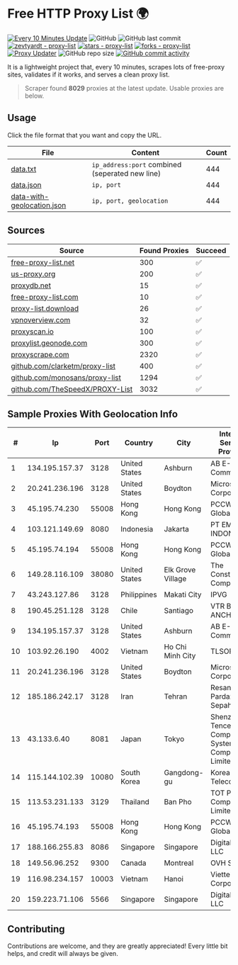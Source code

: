 
# Free HTTP Proxy List 🌍

[![Every 10 Minutes Update](https://github.com/mertguvencli/http-proxy-list/actions/workflows/main.yml/badge.svg?branch=main)](https://github.com/mertguvencli/http-proxy-list/actions/workflows/main.yml)
![GitHub](https://img.shields.io/github/license/mertguvencli/http-proxy-list)
![GitHub last commit](https://img.shields.io/github/last-commit/mertguvencli/http-proxy-list)
[![zevtyardt - proxy-list](https://img.shields.io/static/v1?label=zevtyardt&message=proxy-list&color=blue&logo=github)](https://github.com/zevtyardt/proxy-list "Go to GitHub repo")
[![stars - proxy-list](https://img.shields.io/github/stars/zevtyardt/proxy-list?style=social)](https://github.com/zevtyardt/proxy-list)
[![forks - proxy-list](https://img.shields.io/github/forks/zevtyardt/proxy-list?style=social)](https://github.com/zevtyardt/proxy-list)
[![Proxy Updater](https://github.com/zevtyardt/proxy-list/workflows/Proxy%20Updater/badge.svg)](https://github.com/zevtyardt/proxy-list/actions?query=workflow:"Proxy+Updater")
![GitHub repo size](https://img.shields.io/github/repo-size/zevtyardt/proxy-list)
[![GitHub commit activity](https://img.shields.io/github/commit-activity/m/zevtyardt/proxy-list?logo=commits)](https://github.com/zevtyardt/proxy-list/commits/main)

It is a lightweight project that, every 10 minutes, scrapes lots of free-proxy sites, validates if it works, and serves a clean proxy list.

> Scraper found **8029** proxies at the latest update. Usable proxies are below.

## Usage

Click the file format that you want and copy the URL.

|File|Content|Count|
|----|-------|-----|
|[data.txt](https://raw.githubusercontent.com/mertguvencli/http-proxy-list/main/proxy-list/data.txt)|`ip_address:port` combined (seperated new line)|444|
|[data.json](https://raw.githubusercontent.com/mertguvencli/http-proxy-list/main/proxy-list/data.json)|`ip, port`|444|
|[data-with-geolocation.json](https://raw.githubusercontent.com/mertguvencli/http-proxy-list/main/proxy-list/data-with-geolocation.json)|`ip, port, geolocation`|444|

## Sources

|Source|Found Proxies|Succeed|
|------|-------------|-------|
|[free-proxy-list.net](https://free-proxy-list.net)|300|✅|
|[us-proxy.org](https://www.us-proxy.org)|200|✅|
|[proxydb.net](http://proxydb.net)|15|✅|
|[free-proxy-list.com](https://free-proxy-list.com/?page=&port=&type%5B%5D=http&type%5B%5D=https&up_time=0&search=Search)|10|✅|
|[proxy-list.download](https://www.proxy-list.download/HTTP)|26|✅|
|[vpnoverview.com](https://vpnoverview.com/privacy/anonymous-browsing/free-proxy-servers)|32|✅|
|[proxyscan.io](https://www.proxyscan.io)|100|✅|
|[proxylist.geonode.com](https://proxylist.geonode.com/api/proxy-list?limit=300&page=1&sort_by=lastChecked&sort_type=desc&protocols=http,https)|300|✅|
|[proxyscrape.com](https://api.proxyscrape.com/v2/?request=displayproxies&protocol=http&timeout=10000&country=all&ssl=all&anonymity=all)|2320|✅|
|[github.com/clarketm/proxy-list](https://raw.githubusercontent.com/clarketm/proxy-list/master/proxy-list-raw.txt)|400|✅|
|[github.com/monosans/proxy-list](https://raw.githubusercontent.com/monosans/proxy-list/main/proxies/http.txt)|1294|✅|
|[github.com/TheSpeedX/PROXY-List](https://raw.githubusercontent.com/TheSpeedX/PROXY-List/master/http.txt)|3032|✅|


## Sample Proxies With Geolocation Info

|#|Ip|Port|Country|City|Internet Service Provider|
|-|--|----|-------|----|-------------------------|
|1|134.195.157.37|3128|United States|Ashburn|AB E-Commerce|
|2|20.241.236.196|3128|United States|Boydton|Microsoft Corporation|
|3|45.195.74.230|55008|Hong Kong|Hong Kong|PCCW Global, Inc.|
|4|103.121.149.69|8080|Indonesia|Jakarta|PT EMERIO INDONESIA|
|5|45.195.74.194|55008|Hong Kong|Hong Kong|PCCW Global, Inc.|
|6|149.28.116.109|38080|United States|Elk Grove Village|The Constant Company|
|7|43.243.127.86|3128|Philippines|Makati City|IPVG|
|8|190.45.251.128|3128|Chile|Santiago|VTR BANDA ANCHA S.A.|
|9|134.195.157.37|3128|United States|Ashburn|AB E-Commerce|
|10|103.92.26.190|4002|Vietnam|Ho Chi Minh City|TLSOFT|
|11|20.241.236.196|3128|United States|Boydton|Microsoft Corporation|
|12|185.186.242.17|3128|Iran|Tehran|Resaneh Pardaz Sepahan|
|13|43.133.6.40|8081|Japan|Tokyo|Shenzhen Tencent Computer Systems Company Limited|
|14|115.144.102.39|10080|South Korea|Gangdong-gu|Korea Telecom|
|15|113.53.231.133|3129|Thailand|Ban Pho|TOT Public Company Limited|
|16|45.195.74.193|55008|Hong Kong|Hong Kong|PCCW Global, Inc.|
|17|188.166.255.83|8086|Singapore|Singapore|DigitalOcean, LLC|
|18|149.56.96.252|9300|Canada|Montreal|OVH SAS|
|19|116.98.234.157|10003|Vietnam|Hanoi|Viettel Corporation|
|20|159.223.71.106|5566|Singapore|Singapore|DigitalOcean, LLC|



## Contributing

Contributions are welcome, and they are greatly appreciated! Every
little bit helps, and credit will always be given.


